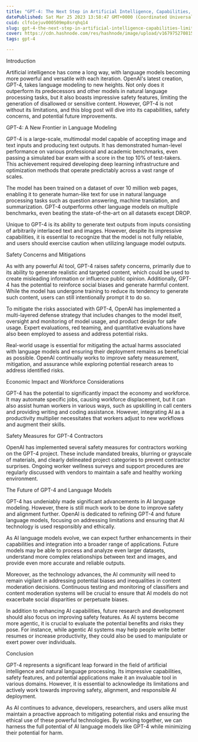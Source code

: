```yaml
---
title: "GPT-4: The Next Step in Artificial Intelligence, Capabilities, Limitations, and Safety Considerations"
datePublished: Sat Mar 25 2023 13:58:47 GMT+0000 (Coordinated Universal Time)
cuid: clfo1ejuv000509mp8srqhq14
slug: gpt-4-the-next-step-in-artificial-intelligence-capabilities-limitations-and-safety-considerations
cover: https://cdn.hashnode.com/res/hashnode/image/upload/v1679752708151/882336da-b30d-4bf5-8da3-6033d2da3c7d.png
tags: gpt-4

---
```


Introduction

Artificial intelligence has come a long way, with language models becoming more powerful and versatile with each iteration. OpenAI's latest creation, GPT-4, takes language modeling to new heights. Not only does it outperform its predecessors and other models in natural language processing tasks, but it also boasts impressive safety features, limiting the generation of disallowed or sensitive content. However, GPT-4 is not without its limitations, and this blog post will dive into its capabilities, safety concerns, and potential future improvements.

GPT-4: A New Frontier in Language Modeling

GPT-4 is a large-scale, multimodal model capable of accepting image and text inputs and producing text outputs. It has demonstrated human-level performance on various professional and academic benchmarks, even passing a simulated bar exam with a score in the top 10% of test-takers. This achievement required developing deep learning infrastructure and optimization methods that operate predictably across a vast range of scales.

The model has been trained on a dataset of over 10 million web pages, enabling it to generate human-like text for use in natural language processing tasks such as question answering, machine translation, and summarization. GPT-4 outperforms other language models on multiple benchmarks, even beating the state-of-the-art on all datasets except DROP.

Unique to GPT-4 is its ability to generate text outputs from inputs consisting of arbitrarily interlaced text and images. However, despite its impressive capabilities, it is essential to recognize that the model is not fully reliable, and users should exercise caution when utilizing language model outputs.

Safety Concerns and Mitigations

As with any powerful AI tool, GPT-4 raises safety concerns, primarily due to its ability to generate realistic and targeted content, which could be used to create misleading information or influence public opinion. Additionally, GPT-4 has the potential to reinforce social biases and generate harmful content. While the model has undergone training to reduce its tendency to generate such content, users can still intentionally prompt it to do so.

To mitigate the risks associated with GPT-4, OpenAI has implemented a multi-layered defense strategy that includes changes to the model itself, oversight and monitoring of model usage, and product design for safe usage. Expert evaluations, red teaming, and quantitative evaluations have also been employed to assess and address potential risks.

Real-world usage is essential for mitigating the actual harms associated with language models and ensuring their deployment remains as beneficial as possible. OpenAI continually works to improve safety measurement, mitigation, and assurance while exploring potential research areas to address identified risks.

Economic Impact and Workforce Considerations

GPT-4 has the potential to significantly impact the economy and workforce. It may automate specific jobs, causing workforce displacement, but it can also assist human workers in various ways, such as upskilling in call centers and providing writing and coding assistance. However, integrating AI as a productivity multiplier necessitates that workers adjust to new workflows and augment their skills.

Safety Measures for GPT-4 Contractors

OpenAI has implemented several safety measures for contractors working on the GPT-4 project. These include mandated breaks, blurring or grayscale of materials, and clearly delineated project categories to prevent contractor surprises. Ongoing worker wellness surveys and support procedures are regularly discussed with vendors to maintain a safe and healthy working environment.

The Future of GPT-4 and Language Models

GPT-4 has undeniably made significant advancements in AI language modeling. However, there is still much work to be done to improve safety and alignment further. OpenAI is dedicated to refining GPT-4 and future language models, focusing on addressing limitations and ensuring that AI technology is used responsibly and ethically.

As AI language models evolve, we can expect further enhancements in their capabilities and integration into a broader range of applications. Future models may be able to process and analyze even larger datasets, understand more complex relationships between text and images, and provide even more accurate and reliable outputs.

Moreover, as the technology advances, the AI community will need to remain vigilant in addressing potential biases and inequalities in content moderation decisions. Continuous testing and monitoring of classifiers and content moderation systems will be crucial to ensure that AI models do not exacerbate social disparities or perpetuate biases.

In addition to enhancing AI capabilities, future research and development should also focus on improving safety features. As AI systems become more agentic, it is crucial to evaluate the potential benefits and risks they pose. For instance, while agentic AI systems may help people write better resumes or increase productivity, they could also be used to manipulate or exert power over individuals.

Conclusion

GPT-4 represents a significant leap forward in the field of artificial intelligence and natural language processing. Its impressive capabilities, safety features, and potential applications make it an invaluable tool in various domains. However, it is essential to acknowledge its limitations and actively work towards improving safety, alignment, and responsible AI deployment.

As AI continues to advance, developers, researchers, and users alike must maintain a proactive approach to mitigating potential risks and ensuring the ethical use of these powerful technologies. By working together, we can harness the full potential of AI language models like GPT-4 while minimizing their potential for harm.